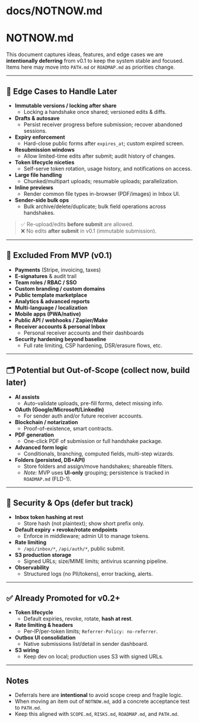 # docs/NOTNOW.md

# NOTNOW.md

This document captures ideas, features, and edge cases we are **intentionally deferring** from v0.1 to keep the system stable and focused. Items here may move into `PATH.md` or `ROADMAP.md` as priorities change.

---

## 🔁 Edge Cases to Handle Later

- **Immutable versions / locking after share**
  - Locking a handshake once shared; versioned edits & diffs.
- **Drafts & autosave**
  - Persist receiver progress before submission; recover abandoned sessions.
- **Expiry enforcement**
  - Hard-close public forms after `expires_at`; custom expired screen.
- **Resubmission windows**
  - Allow limited-time edits after submit; audit history of changes.
- **Token lifecycle niceties**
  - Self-serve token rotation, usage history, and notifications on access.
- **Large file handling**
  - Chunked/multipart uploads; resumable uploads; parallelization.
- **Inline previews**
  - Render common file types in-browser (PDF/images) in Inbox UI.
- **Sender-side bulk ops**
  - Bulk archive/delete/duplicate; bulk field operations across handshakes.

> ✅ Re-upload/edits **before submit** are allowed.  
> ❌ No edits **after submit** in v0.1 (immutable submission).

---

## 🛑 Excluded From MVP (v0.1)

- **Payments** (Stripe, invoicing, taxes)
- **E-signatures** & audit trail
- **Team roles / RBAC / SSO**
- **Custom branding / custom domains**
- **Public template marketplace**
- **Analytics & advanced reports**
- **Multi-language / localization**
- **Mobile apps (PWA/native)**
- **Public API / webhooks / Zapier/Make**
- **Receiver accounts & personal Inbox**
  - Personal receiver accounts and their dashboards
- **Security hardening beyond baseline**
  - Full rate limiting, CSP hardening, DSR/erasure flows, etc.

---

## 🗂 Potential but Out-of-Scope (collect now, build later)

- **AI assists**
  - Auto-validate uploads, pre-fill forms, detect missing info.
- **OAuth (Google/Microsoft/LinkedIn)**
  - For sender auth and/or future receiver accounts.
- **Blockchain / notarization**
  - Proof-of-existence, smart contracts.
- **PDF generation**
  - One-click PDF of submission or full handshake package.
- **Advanced form logic**
  - Conditionals, branching, computed fields, multi-step wizards.
- **Folders (persisted, DB+API)**
  - Store folders and assign/move handshakes; shareable filters.
  - _Note:_ MVP uses **UI-only** grouping; persistence is tracked in `ROADMAP.md` (FLD-1).

---

## 🔐 Security & Ops (defer but track)

- **Inbox token hashing at rest**
  - Store hash (not plaintext); show short prefix only.
- **Default expiry + revoke/rotate endpoints**
  - Enforce in middleware; admin UI to manage tokens.
- **Rate limiting**
  - `/api/inbox/*`, `/api/auth/*`, public submit.
- **S3 production storage**
  - Signed URLs; size/MIME limits; antivirus scanning pipeline.
- **Observability**
  - Structured logs (no PII/tokens), error tracking, alerts.

---

## ✅ Already Promoted for v0.2+

- **Token lifecycle**
  - Default expiries, revoke, rotate, **hash at rest**.
- **Rate limiting & headers**
  - Per-IP/per-token limits; `Referrer-Policy: no-referrer`.
- **Outbox UI consolidation**
  - Native submissions list/detail in sender dashboard.
- **S3 wiring**
  - Keep dev on local; production uses S3 with signed URLs.

---

## Notes

- Deferrals here are **intentional** to avoid scope creep and fragile logic.
- When moving an item out of `NOTNOW.md`, add a concrete acceptance test to `PATH.md`.
- Keep this aligned with `SCOPE.md`, `RISKS.md`, `ROADMAP.md`, and `PATH.md`.
